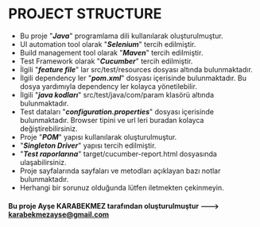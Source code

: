 # PROJECT STRUCTURE
- Bu proje "**_Java_**" programlama dili kullanılarak oluşturulmuştur.
- UI automation tool olarak "**_Selenium_**" tercih edilmiştir.
- Build management tool olarak "**_Maven_**" tercih edilmiştir.
- Test Framework olarak "**_Cucumber_**" tercih edilmiştir.
- İlgili "**_feature file_**" lar src/test/resources dosyası altında bulunmaktadır. 
- İlgili dependency ler "**_pom.xml_**" dosyası içerisinde  bulunmaktadır. Bu dosya yardımıyla dependency ler kolayca yönetilebilir.
- İlgili "**_java kodları_**" src/test/java/com/param klasörü altında bulunmaktadır.
- Test dataları "**_configuration.properties_**" dosyası içerisinde bulunmaktadır. Browser tipini ve url leri buradan kolayca değiştirebilirsiniz.
- Proje "**_POM_**" yapısı kullanılarak oluşturulmuştur.
- "**_Singleton Driver_**" yapısı tercih edilmiştir. 
- "**_Test raporlarına_**" target/cucumber-report.html dosyasında ulaşabilirsiniz.
- Proje sayfalarında sayfaları ve metodları açıklayan bazı notlar bulunmaktadır.
- Herhangi bir sorunuz olduğunda lütfen iletmekten çekinmeyin.

#### Bu proje Ayşe KARABEKMEZ tarafından oluşturulmuştur ---> karabekmezayse@gmail.com